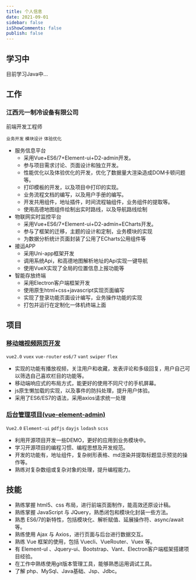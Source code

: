 ```yaml
---
title: 个人信息
date: 2021-09-01
sidebar: false
isShowComments: false
publish: false
---
```


## 学习中

目前学习Java中...
## 工作

### 江西元一制冷设备有限公司

前端开发工程师

`业务开发` `模块设计`  `体验优化`

- 服务信息平台
  - 采用Vue+ES6/7+Element-ui+D2-admin开发。
  - 参与项目需求讨论、页面设计和独立开发。
  - 性能优化以及体验优化的开发，优化了数据量大渲染造成DOM卡顿问题等。
  - 打印模板的开发，以及项目中打印的实现。
  - 业务流程文档的编写，以及用户手册的编写。
  - 开发共用组件，地址插件，时间流程轴组件，业务组件的提取等。
  - 使用高德地图组件绘制出实时路线，以及导航路线绘制
- 物联网实时监控平台
  - 采用Vue+ES6/7+Element-ui+D2-admin+ECharts开发。
  - 参与了框架的迁移，主题的设计和定制，业务模块的实现
  - 为数据分析统计页面封装了公用了ECharts公用组件等
- 接运APP
  - 采用Uni-app框架开发
  - 调用系统Api，和高德地图解析地址的Api实现一键导航
  - 使用VueX实现了全局的位置信息上报功能等
 - 智能存放终端
   - 采用Electron客户端框架开发
   - 使用原生html+css+javascript实现页面编写
   - 实现了登录功能页面设计编写，业务操作功能的实现
   - 打包并运行在定制化一体机终端上面


## 项目

### [移动端视频网页开发](http://iskr.gitee.io/works/#/)

`vue2.0` `vuex`  `vue-router` `es6/7` `vant` `swiper`  `flex`

- 实现的功能有播放视频，关注用户和收藏，发表评论和多级回复，用户自己可以筛选自己喜欢栏目的功能等。
- 移动端响应式的布局方式，能更好的使用不同尺寸的手机屏幕。
- js原生懒加载的实现，以及事件的防抖处理，提升用户体验。
- 采用了ES6/ES7的语法，采用axios请求统一处理

### [后台管理项目(vue-element-admin)](https://gitee.com/iskr/vue)

`Vue2.0` `Element-ui` `pdfjs` `dayjs` 	`lodash` `scss`

- 利用开源项目开发一些DEMO，更好的应用到业务模块中。
- 学习开源项目的编程习惯、编程思想及开发规范。
- 开发的功能有，地址组件，复杂树形表格、md渲染并提取标题显示预览的操作等。
- 熟练对复杂数组或复杂对象的处理，提升编程能力。



## 技能

- 熟练掌握 html5、css 布局，进行前端页面制作，能高效还原设计稿。
- 熟练掌握 JavaScript 与 JQuery，熟悉闭包和模块化封装一些方法。
- 熟悉 ES6/7的新特性，包括模块化、解析赋值、延展操作符、async/await等。
- 熟练使用 Ajax 与 Axios，进行页面与后台进行数据交互。
- 熟练 Vue 框架的使用，包括 Vuecli、VueRouter、Vuex 等。
- 有 Element-ul 、Jquery-ui、Bootstrap、Vant、Electron客户端框架搭建项目经验。
- 在工作中熟练使用git版本管理工具，能够熟悉运用调试工具。
- 了解 php、MySql、Java基础、Jsp、Jdbc。